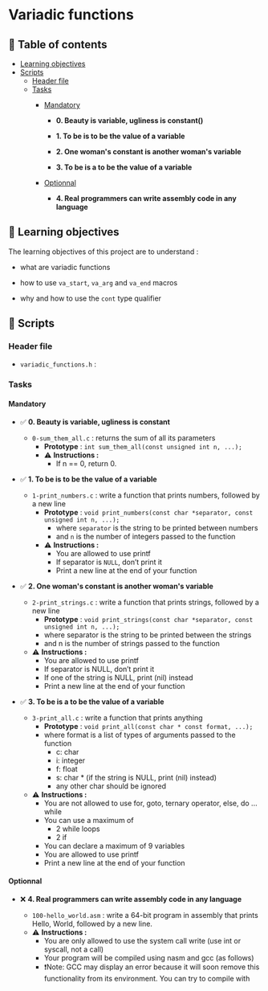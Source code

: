 # Variadic functions

## 📜 Table of contents

* [Learning objectives](#learningobjectives)
* [Scripts](#scripts)
	* [Header file](#headerfile)
	* [Tasks](#tasks)
		* [Mandatory](#mandatory)

		  * **0. Beauty is variable, ugliness is constant()**

	      * **1. To be is to be the value of a variable**

	      * **2. One woman's constant is another woman's variable**

	      * **3. To be is a to be the value of a variable**

		* [Optionnal](#optionnal)

		  * **4. Real programmers can write assembly code in any language**

## 🎯 Learning objectives

The learning objectives of this project are to understand :

* what are variadic functions

* how to use `va_start`, `va_arg` and `va_end` macros

* why and how to use the `cont` type qualifier


## 📄 Scripts

### Header file

* `variadic_functions.h` : 

### Tasks

#### Mandatory

* ✅ **0. Beauty is variable, ugliness is constant**

  * `0-sum_them_all.c` : returns the sum of all its parameters
	* **Prototype** : `int sum_them_all(const unsigned int n, ...);`
    * ⚠️ **Instructions :**
	  * If n == 0, return 0.

* ✅ **1. To be is to be the value of a variable**

  * `1-print_numbers.c` : write a function that prints numbers, followed by a new line
    * **Prototype** : `void print_numbers(const char *separator, const unsigned int n, ...);`
	  * where `separator` is the string to be printed between numbers
      * and `n` is the number of integers passed to the function
    * ⚠️ **Instructions :**
      * You are allowed to use printf
      * If separator is `NULL`, don’t print it
      * Print a new line at the end of your function

* ✅ **2. One woman's constant is another woman's variable**

  * `2-print_strings.c` : write a function that prints strings, followed by a new line
    * **Prototype** : `void print_strings(const char *separator, const unsigned int n, ...);`
	* where separator is the string to be printed between the strings
	* and n is the number of strings passed to the function
  * ⚠️ **Instructions :**
	  * You are allowed to use printf
	  * If separator is NULL, don’t print it
	  * If one of the string is NULL, print (nil) instead
	  * Print a new line at the end of your function


* ✅ **3. To be is a to be the value of a variable**

  * `3-print_all.c` : write a function that prints anything
    * **Prototype** : `void print_all(const char * const format, ...);`
	* where format is a list of types of arguments passed to the function
	  * c: char
	  * i: integer
	  * f: float
	  * s: char * (if the string is NULL, print (nil) instead)
      * any other char should be ignored
  * ⚠️ **Instructions :**
      * You are not allowed to use for, goto, ternary operator, else, do ... while
      * You can use a maximum of
	    * 2 while loops
	    * 2 if
	  * You can declare a maximum of 9 variables
	  * You are allowed to use printf
	  * Print a new line at the end of your function

#### Optionnal

* ❌ **4. Real programmers can write assembly code in any language**

  * `100-hello_world.asm` : write a 64-bit program in assembly that prints Hello, World, followed by a new line.
  * ⚠️ **Instructions :**
    * You are only allowed to use the system call write (use int or syscall, not a call)
    * Your program will be compiled using nasm and gcc (as follows)
    * ❗Note: GCC may display an error because it will soon remove this functionality from its environment. You can try to compile with





